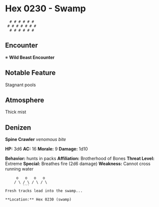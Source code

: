 # Hex 0230 - Swamp
```
  # # # # # #
 # # # # # # #
  # # # # # #
```

## Encounter

※ **Wild Beast Encounter**

## Notable Feature

Stagnant pools

## Atmosphere

Thick mist

## Denizen

**Spine Crawler**
*venomous bite*

**HP:** 3d6 **AC:** 16 **Morale:** 9
**Damage:** 1d10

**Behavior:** hunts in packs
**Affiliation:** Brotherhood of Bones
**Threat Level:** Extreme
**Special:** Breathes fire (2d6 damage)
**Weakness:** Cannot cross running water

```
     o   o   o   o
    / \ / \ / \ / \
        ```
Fresh tracks lead into the swamp...

**Location:** Hex 0230 (swamp)
